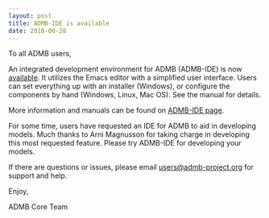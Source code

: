 ```yaml
---
layout: post
title: ADMB-IDE is available 
date: 2010-06-28
---
```


To all ADMB users,

An integrated development environment for ADMB (ADMB-IDE) is now [available](/downloads/).  It utilizes the Emacs editor with a simplified user interface. Users can set everything up with an installer (Windows), or configure the
components by hand (Windows, Linux, Mac OS). See the manual for details.

More information and manuals can be found on [ADMB-IDE page](/community/editing-tools/admb-ide/).

For some time, users have requested an IDE for ADMB to aid in developing models.  Much thanks to Arni Magnusson for taking charge in developing this most requested feature.  Please try ADMB-IDE for developing your models.

If there are questions or issues, please email users@admb-project.org for support and help.

Enjoy,

ADMB Core Team
